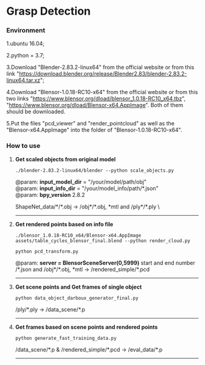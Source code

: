 # Grasp Detection

### Environment

1.ubuntu 16.04; 

2.python = 3.7;

3.Download "Blender-2.83.2-linux64" from the official website or from this link "https://download.blender.org/release/Blender2.83/blender-2.83.2-linux64.tar.xz";

4.Download "Blensor-1.0.18-RC10-x64" from the official website or from this two links "https://www.blensor.org/dload/blensor_1.0.18-RC10_x64.tbz", "https://www.blensor.org/dload/Blensor-x64.AppImage". Both of them should be downloaded.

5.Put the files "pcd_viewer" and "render_pointcloud" as well as the "Blensor-x64.AppImage" into the folder of "Blensor-1.0.18-RC10-x64".
### How to use 
1. **Get scaled objects from original model**
   ```
   ./blender-2.83.2-linux64/blender --python scale_objects.py
   ```
   
   @param: **input_model_dir** = "/your/model/path/obj" \
   @param: **input_info_dir** = "/your/model_info/path/*.json" \
   @param: **bpy_version** 2.8.2

   ShapeNet_data\/\*\/\*.obj -> \/obj\*\/\*.obj, *mtl and \/ply\*\/\*.ply \ 

   ---
2. **Get rendered points based on info file**
   ```
   ./blensor_1.0.18-RC10_x64/Blensor-x64.AppImage assets/table_cycles_blensor_final.blend --python render_cloud.py
   ```
   ```
   python pcd_transform.py
   ```
   @param: **server = BlensorSceneServer(0,5999)** start and end number
   \/\*.json and \/obj\*\/\*.obj, *mtl -> \/rendered_simple\/\*.pcd

   ---
3. **Get scene points and Get frames of single object**
   ```
   python data_object_darboux_generator_final.py
   ```
   \/ply\/\*.ply -> \/data_scene\/\*.p

   ---
4. **Get frames based on scene points and rendered points** 
   ```
   python generate_fast_training_data.py
   ```
   \/data_scene\/\*.p & \/rendered_simple\/\*.pcd -> \/eval_data\/\*.p

   ---